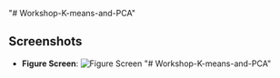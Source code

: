 "# Workshop-K-means-and-PCA" 
## Screenshots

- **Figure Screen**:
  ![Figure Screen](images/Figure_1.png)
"# Workshop-K-means-and-PCA" 
